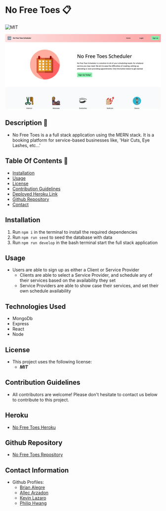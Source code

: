 # No Free Toes 📋

![MIT](https://img.shields.io/badge/License-MIT-blue.svg)

![No Free Toes Landing Page](./client/public/assets/images/SitePreview.png)

## Description 📍
- No Free Toes is a a full stack application using the MERN stack.  It is a booking platform for service-based businesses like, 'Hair Cuts, Eye Lashes, etc...'

## Table Of Contents 📜
* [Installation](#installation)
* [Usage](#usage)
* [License](#license)
* [Contribution Guidelines](#contribution-guidelines)
* [Deployed Heroku Link](#heroku)
* [Github Repository](#github-repository)
* [Contact](#contact-information)

## Installation 
 1. Run ``` npm i ``` in the terminal to install the required dependencies
 4. Run ```npm run seed``` to seed the database with data
 5. Run ```npm run develop``` in the bash terminal start the full stack application

## Usage 
- Users are able to sign up as either a Client or Service Provider
     - Clients are able to select a Service Provider, and schedule any of their services based on the availability they set
     - Service Providers are able to show case their services, and set their own schedule availability

##  Technologies Used
- MongoDb
- Express
- React
- Node

##  License
- This project uses the following license:<br>
     - ***MIT***

##  Contribution Guidelines 
- All contributors are welcome! Please don't hesitate to contact us below to contribute to this project.

##  Heroku
- [No Free Toes Heroku](https://nofreetoes.herokuapp.com/)

##  Github Repository 
- [No Free Toes Repository](https://github.com/brianalegre/No-Free-Toes)

##  Contact Information
- Github Profiles:
    - [Brian Alegre](https://github.com/brianalegre)
    - [Allec Arzadon](https://github.com/axe714)
    - [Kevin Lazaro](https://github.com/keeezy)
    - [Philip Hwang](https://github.com/phwang93)

